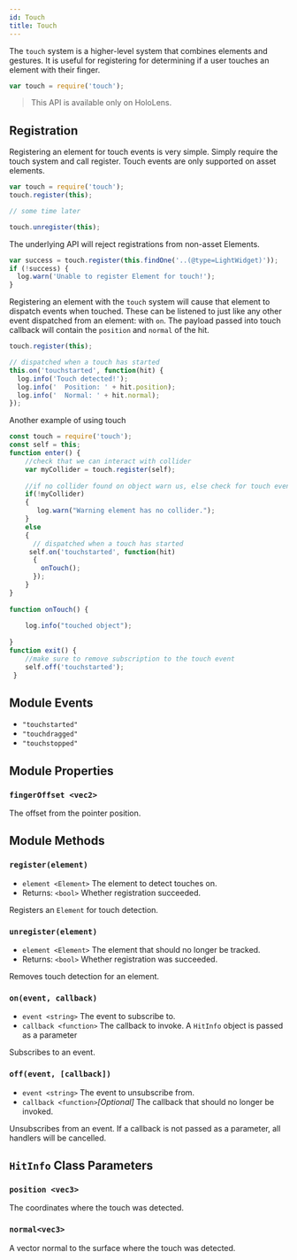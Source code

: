 ```yaml
---
id: Touch
title: Touch
---
```


The `touch` system is a higher-level system that combines elements and gestures. It is useful for registering for determining if a user touches an element with their finger.

```javascript
var touch = require('touch');
```

> This API is available only on HoloLens.

## Registration

Registering an element for touch events is very simple. Simply require the touch system and call register. Touch events are only supported on asset elements.

```javascript
var touch = require('touch');
touch.register(this);

// some time later

touch.unregister(this);
```

The underlying API will reject registrations from non-asset Elements.

```javascript
var success = touch.register(this.findOne('..(@type=LightWidget)'));
if (!success) {
  log.warn('Unable to register Element for touch!');
}
```

Registering an element with the `touch` system will cause that element to dispatch events when touched. These can be listened to just like any other event dispatched from an element: with `on`. The payload passed into touch callback will contain the `position` and `normal` of the hit.

```javascript
touch.register(this);

// dispatched when a touch has started
this.on('touchstarted', function(hit) {
  log.info('Touch detected!');
  log.info('  Position: ' + hit.position);
  log.info('  Normal: ' + hit.normal);
});
```

Another example of using touch

```javascript
const touch = require('touch');
const self = this;
function enter() {
    //check that we can interact with collider
    var myCollider = touch.register(self);
    
    //if no collider found on object warn us, else check for touch event
    if(!myCollider) 
    {
       log.warn("Warning element has no collider.");
    }
    else
    {
      // dispatched when a touch has started
     self.on('touchstarted', function(hit)
      {
        onTouch();
      });
    }
}
 
function onTouch() {
    
    log.info("touched object");
    
}
function exit() {    
    //make sure to remove subscription to the touch event
    self.off('touchstarted');
 }
```

## Module Events
- `"touchstarted"`
- `"touchdragged"`
- `"touchstopped"`

## Module Properties
### `fingerOffset <vec2>`

The offset from the pointer position.

## Module Methods
### `register(element)`
- `element <Element>` The element to detect touches on.
- Returns: `<bool>` Whether registration succeeded.

Registers an `Element` for touch detection.

### `unregister(element)`
- `element <Element>` The element that should no longer be tracked.
- Returns: `<bool>` Whether registration was succeeded.

Removes touch detection for an element.

### `on(event, callback)`
- `event <string>` The event to subscribe to.
- `callback <function>` The callback to invoke. A `HitInfo` object is passed as a parameter

Subscribes to an event.

### `off(event, [callback])`
- `event <string>` The event to unsubscribe from.
- `callback <function>`*[Optional]* The callback that should no longer be invoked.

Unsubscribes from an event. If a callback is not passed as a parameter, all handlers will be cancelled.

## `HitInfo` Class Parameters
### `position <vec3>`

The coordinates where the touch was detected.

### `normal<vec3>`

A vector normal to the surface where the touch was detected.
